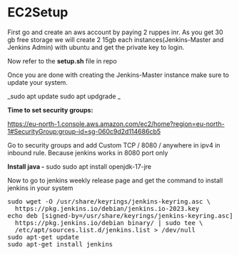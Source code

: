 # EC2Setup

First go and create an aws account by paying 2 ruppes inr.
As you get 30 gb free storage we will create 2 15gb each instances(Jenkins-Master and Jenkins Admin) with ubuntu and get the private key to login. 


Now refer to the **setup.sh** file in repo


Once you are done with creating the Jenkins-Master instance make sure to update your system.

_sudo apt update
sudo apt updgrade
_


**Time to set security groups:**

https://eu-north-1.console.aws.amazon.com/ec2/home?region=eu-north-1#SecurityGroup:group-id=sg-060c9d2d114686cb5 

Go to security groups and add Custom TCP / 8080 / anywhere in ipv4 in inbound rule. Because jenkins works in 8080 port only


**Install java -**  sudo sudo apt install openjdk-17-jre 

Now to go to jenkins weekly release page and get the command to install jenkins in your system


<pre>
sudo wget -O /usr/share/keyrings/jenkins-keyring.asc \
  https://pkg.jenkins.io/debian/jenkins.io-2023.key
echo deb [signed-by=/usr/share/keyrings/jenkins-keyring.asc] \
  https://pkg.jenkins.io/debian binary/ | sudo tee \
  /etc/apt/sources.list.d/jenkins.list > /dev/null
sudo apt-get update
sudo apt-get install jenkins 
</pre>

